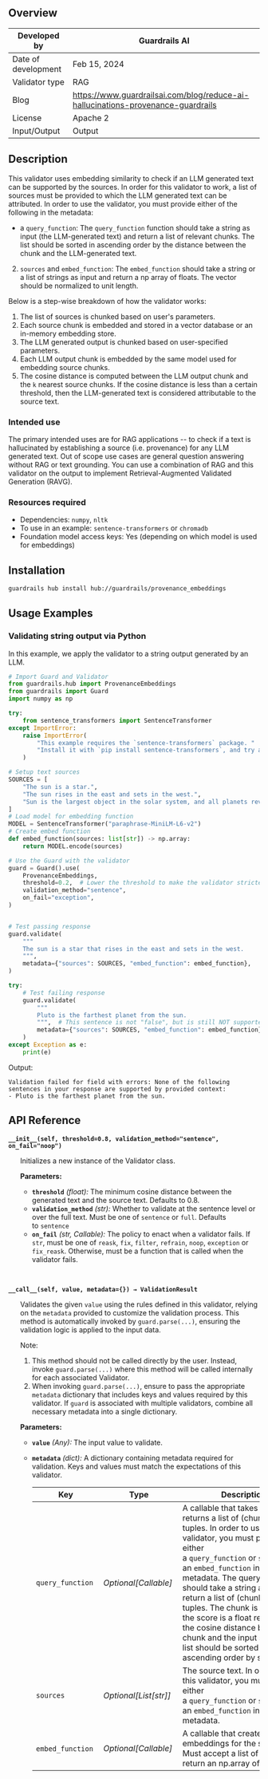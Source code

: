 ## Overview

| Developed by | Guardrails AI |
| --- | --- |
| Date of development | Feb 15, 2024 |
| Validator type | RAG |
| Blog | https://www.guardrailsai.com/blog/reduce-ai-hallucinations-provenance-guardrails |
| License | Apache 2 |
| Input/Output | Output |

## Description

This validator uses embedding similarity to check if an LLM generated text can be supported by the sources. In order for this validator to work, a list of sources must be provided to which the LLM generated text can be  attributed. In order to use the validator, you must provide either of the following in the metadata:
- a `query_function`: The `query_function` function should take a string as input (the LLM-generated text) and return a list of relevant chunks. The list should be sorted in ascending order by the distance between the chunk and the LLM-generated text.
2. `sources` and `embed_function`: The `embed_function` should take a string or a list of strings as input and return a np array of floats. The vector should be normalized to unit length.

Below is a step-wise breakdown of how the validator works:
1. The list of sources is chunked based on user's parameters. 
2. Each source chunk is embedded and stored in a vector database or an in-memory embedding store.
3. The LLM generated output is chunked based on user-specified parameters.
4. Each LLM output chunk is embedded by the same model used for embedding source chunks.
5. The cosine distance is computed between the LLM output chunk and the `k` nearest source chunks. If the cosine distance is less than a certain threshold, then the LLM-generated text is considered attributable to the source text.

### Intended use

The primary intended uses are for RAG applications -- to check if a text is hallucinated by establishing a source (i.e. provenance) for any LLM generated text. Out of scope use cases are general question answering without RAG or text grounding. You can use a combination of RAG and this validator on the output to implement Retrieval-Augmented Validated Generation (RAVG).

### Resources required

* Dependencies: `numpy`, `nltk`
* To use in an example: `sentence-transformers` or `chromadb`
* Foundation model access keys: Yes (depending on which model is used for embeddings)

## Installation

```bash
guardrails hub install hub://guardrails/provenance_embeddings
```

## Usage Examples

### Validating string output via Python

In this example, we apply the validator to a string output generated by an LLM.

```python
# Import Guard and Validator
from guardrails.hub import ProvenanceEmbeddings
from guardrails import Guard
import numpy as np

try:
    from sentence_transformers import SentenceTransformer
except ImportError:
    raise ImportError(
        "This example requires the `sentence-transformers` package. "
        "Install it with `pip install sentence-transformers`, and try again."
    )

# Setup text sources
SOURCES = [
    "The sun is a star.",
    "The sun rises in the east and sets in the west.",
    "Sun is the largest object in the solar system, and all planets revolve around it.",
]
# Load model for embedding function
MODEL = SentenceTransformer("paraphrase-MiniLM-L6-v2")
# Create embed function
def embed_function(sources: list[str]) -> np.array:
    return MODEL.encode(sources)

# Use the Guard with the validator
guard = Guard().use(
    ProvenanceEmbeddings,
    threshold=0.2,  # Lower the threshold to make the validator stricter
    validation_method="sentence",
    on_fail="exception",
)


# Test passing response
guard.validate(
    """
    The sun is a star that rises in the east and sets in the west.
    """,
    metadata={"sources": SOURCES, "embed_function": embed_function},
)

try:
    # Test failing response
    guard.validate(
        """
        Pluto is the farthest planet from the sun.
        """,  # This sentence is not "false", but is still NOT supported by the sources
        metadata={"sources": SOURCES, "embed_function": embed_function},
    )
except Exception as e:
    print(e)
```
Output:
```console
Validation failed for field with errors: None of the following sentences in your response are supported by provided context:
- Pluto is the farthest planet from the sun.
```

## API Reference


**`__init__(self, threshold=0.8, validation_method="sentence", on_fail="noop")`**
<ul>

Initializes a new instance of the Validator class.

**Parameters:**

- **`threshold`** _(float):_ The minimum cosine distance between the generated text and the source text. Defaults to 0.8.
- **`validation_method`** _(str):_ Whether to validate at the sentence level or over the full text. Must be one of `sentence` or `full`. Defaults to `sentence`
- **`on_fail`** *(str, Callable):* The policy to enact when a validator fails. If `str`, must be one of `reask`, `fix`, `filter`, `refrain`, `noop`, `exception` or `fix_reask`. Otherwise, must be a function that is called when the validator fails.

</ul>

<br>

**`__call__(self, value, metadata={}) → ValidationResult`**

<ul>

Validates the given `value` using the rules defined in this validator, relying on the `metadata` provided to customize the validation process. This method is automatically invoked by `guard.parse(...)`, ensuring the validation logic is applied to the input data.

Note:

1. This method should not be called directly by the user. Instead, invoke `guard.parse(...)` where this method will be called internally for each associated Validator.
2. When invoking `guard.parse(...)`, ensure to pass the appropriate `metadata` dictionary that includes keys and values required by this validator. If `guard` is associated with multiple validators, combine all necessary metadata into a single dictionary.

**Parameters:**

- **`value`** *(Any):* The input value to validate.
- **`metadata`** *(dict):* A dictionary containing metadata required for validation. Keys and values must match the expectations of this validator.
    
    
    | Key | Type | Description | Default |
    | --- | --- | --- | --- |
    | `query_function` | _Optional[Callable]_ | A callable that takes a string and returns a list of (chunk, score) tuples. In order to use this validator, you must provide either a `query_function` or `sources` with an `embed_function` in the metadata. The query_function should take a string as input and return a list of (chunk, score) tuples. The chunk is a string and the score is a float representing the cosine distance between the chunk and the input string. The list should be sorted in ascending order by score. | None |
    | `sources` | *Optional[List[str]]* | The source text. In order to use this validator, you must provide either a `query_function` or `sources` with an `embed_function` in the metadata. | None |
    | `embed_function` | *Optional[Callable]* | A callable that creates embeddings for the sources. Must accept a list of strings and return an np.array of floats. | None |
  

</ul>
